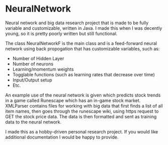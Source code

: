 # NeuralNetwork
Neural network and big data research project that is made to be fully variable and customizable, written in Java. I made this when I was decently young, so it is pretty poorly written but still functional.

The class NeuralNetworkF is the main class and is a feed-forward neural network using back propogation that has customizable variables, such as:
  - Number of Hidden Layer
  - Number of neurons
  - Learning/momentum weights
  - Togglable functions (such as learning rates that decrease over time)
  - Input/Output setup
  - Etc.

An example use of the neural network is given which predicts stock trends in a game called Runescape which has an in-game stock market. XMLParser contains files for working with big data that first finds a list of all item names, then goes through the runescape wiki, using https request to GET the stock price data. The data is then formatted and sent as training data to the neural network.

I made this as a hobby-driven personal research project. If you would like additional documentation I would be happy to provide.

